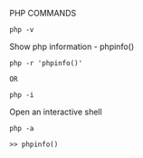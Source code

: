 PHP COMMANDS

    php -v
    


Show php information - phpinfo()

    php -r 'phpinfo()'

    OR

    php -i



Open an interactive shell

    php -a

    >> phpinfo()

    